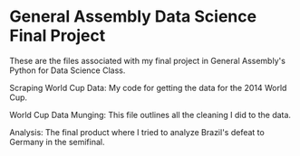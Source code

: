 General Assembly Data Science Final Project
===========================

These are the files associated with my final project in General Assembly's Python for Data Science Class.

Scraping World Cup Data: My code for getting the data for the 2014 World Cup.

World Cup Data Munging: This file outlines all the cleaning I did to the data.

Analysis: The final product where I tried to analyze Brazil's defeat to Germany in the semifinal.
